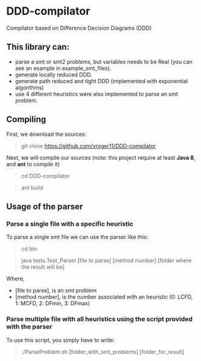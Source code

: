 # DDD-compilator #
Compilator based on Difference Decision Diagrams (DDD)


## This library can:
- parse a smt or smt2 problems, but variables needs to be Real (you can see an example in example_smt_files).
- generate locally reduced DDD.
- generate path reduced and tight DDD (implemented with exponential algorithms)
- use 4 different heuristics were also implemented to parse an smt problem.

## Compiling
First, we download the sources:
> git clone https://github.com/vroger11/DDD-compilator

Next, we will compile our sources (note: this project require at least **Java 8**, and **ant** to compile it)
> cd DDD-compilator

> ant build

## Usage of the parser

### Parse a single file with a specific heuristic

To parse a single smt file we can use the parser like this:
> cd bin

> java tests.Test_Parser \[file to parse\] \[method number\] \[folder where the result will be\]

Where,
- \[file to parse\], is an smt problem
- \[method number\], is the number associated with an heuristic (0: LCFD, 1: MCFD, 2: DFmin, 3: DFmax)

### Parse multiple file with all heuristics using the script provided with the parser
To use this script, you simply have to write:

> ./ParseProblem.sh \[folder_with_smt_problems\] \[folder_for_result\]
